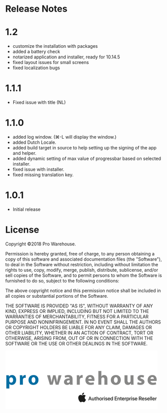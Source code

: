 # Release Notes

1.2
===================================

* customize the installation with packages
* added a battery check
* notarized application and installer, ready for 10.14.5
* fixed layout issues for small screens
* fixed localization bugs

1.1.1
===================================

* Fixed issue with title (NL)

1.1.0
===================================

* added log window. (⌘-L will display the window.)
* added Dutch Locale.
* added build target in source to help setting up the signing of the app and helper.
* added dynamic setting of max value of progressbar based on selected installer. 
* fixed issue with installer.
* fixed missing translation key.

1.0.1
===================================

* Initial release

License
===================================
Copyright ©2018 Pro Warehouse.

Permission is hereby granted, free of charge, to any person obtaining a copy
of this software and associated documentation files (the "Software"), to deal
in the Software without restriction, including without limitation the rights
to use, copy, modify, merge, publish, distribute, sublicense, and/or sell
copies of the Software, and to permit persons to whom the Software is
furnished to do so, subject to the following conditions:

The above copyright notice and this permission notice shall be included in all
copies or substantial portions of the Software.

THE SOFTWARE IS PROVIDED "AS IS", WITHOUT WARRANTY OF ANY KIND, EXPRESS OR
IMPLIED, INCLUDING BUT NOT LIMITED TO THE WARRANTIES OF MERCHANTABILITY,
FITNESS FOR A PARTICULAR PURPOSE AND NONINFRINGEMENT. IN NO EVENT SHALL THE
AUTHORS OR COPYRIGHT HOLDERS BE LIABLE FOR ANY CLAIM, DAMAGES OR OTHER
LIABILITY, WHETHER IN AN ACTION OF CONTRACT, TORT OR OTHERWISE, ARISING FROM,
OUT OF OR IN CONNECTION WITH THE SOFTWARE OR THE USE OR OTHER DEALINGS IN THE
SOFTWARE.

[![](./readMe_images/pro-logo-enterprise.png)](https://www.prowarehouse.nl)